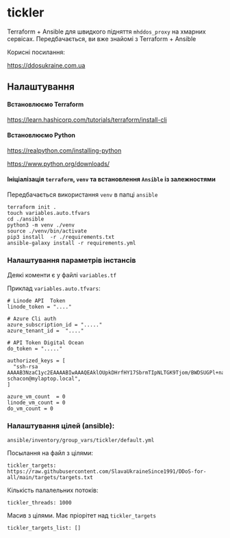 # tickler

Terraform + Ansible для швидкого підняття `mhddos_proxy` на хмарних сервісах.
Передбачається, ви вже знайомі з Terraform + Ansible

Корисні посилання:

https://ddosukraine.com.ua

## Налаштування

#### Встановлюємо Terraform

https://learn.hashicorp.com/tutorials/terraform/install-cli

#### Встановлюємо Python

https://realpython.com/installing-python

https://www.python.org/downloads/

#### Ініціалізація `terraform`, `venv` та встановлення `Ansible` із залежностями
                                          
Передбачається використання `venv` в папці `ansible`

```
terraform init .
touch variables.auto.tfvars 
cd ./ansible 
python3 -m venv ./venv
source ./venv/bin/activate
pip3 install  -r ./requirements.txt
ansible-galaxy install -r requirements.yml
```

### Налаштування параметрів інстансів

Деякі коменти є у файлі `variables.tf`

Приклад `variables.auto.tfvars`:

```
# Linode API  Token
linode_token = "...."

# Azure Cli auth 
azure_subscription_id = "....."
azure_tenant_id =  "...."

# API Token Digital Ocean 
do_token = "....." 

authorized_keys = [
  "ssh-rsa AAAAB3NzaC1yc2EAAAABIwAAAQEAklOUpkDHrfHY17SbrmTIpNLTGK9Tjom/BWDSUGPl+nafzlHDTYW7hdI4yZ5ew18JH4JW9jbhUFrviQzM7xlELEVf4h9lFX5QVkbPppSwg0cda3Pbv7kOdJ/MTyBlWXFCR+HAo3FXRitBqxiX1nKhXpHAZsMciLq8V6RjsNAQwdsdMFvSlVK/7XAt3FaoJoAsncM1Q9x5+3V0Ww68/eIFmb1zuUFljQJKprrX88XypNDvjYNby6vw/Pb0rwert/EnmZ+AW4OZPnTPI89ZPmVMLuayrD2cE86Z/il8b+gw3r3+1nKatmIkjn2so1d01QraTlMqVSsbxNrRFi9wrf+M7Q== schacon@mylaptop.local",
]

azure_vm_count  = 0
linode_vm_count = 0
do_vm_count = 0
```

### Налаштування цілей (ansible):

`ansible/inventory/group_vars/tickler/default.yml`

Посылання на файл з цілями:

`tickler_targets: https://raw.githubusercontent.com/SlavaUkraineSince1991/DDoS-for-all/main/targets/targets.txt`

Кількість палалельних потоків:

`tickler_threads: 1000`

Масив з цілями. Має пріорітет над `tickler_targets`

`tickler_targets_list: []`


